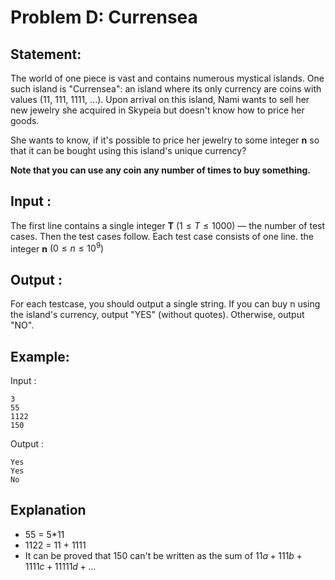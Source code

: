 

# Problem D: Currensea

## Statement:
The world of one piece is vast and contains numerous mystical islands. One such island is "Currensea": an island where its only currency are coins with values (11, 111, 1111, ...).
Upon arrival on this island, Nami wants to sell her new jewelry she acquired in Skypeia but doesn't know how to price her goods.

She wants to know, if it's possible to price her jewelry to some integer **n** so that it can be bought using this island's unique currency?

**Note that you can use any coin any number of times to buy something.** 

## Input :
The first line contains a single integer **T** $(1≤T≤1000)$ — the number of test cases. Then the test cases follow. 
Each test case consists of one line. the integer  **n** $(0≤n≤10^9)$

## Output :
For each testcase, you should output a single string. If you can buy n using the island's currency, output "YES" (without quotes). Otherwise, output "NO".

## Example:
Input :  

```
3
55
1122
150
```

Output :  

```
Yes
Yes
No 
```
## Explanation
* 55 = 5*11
* 1122 = 11 + 1111
* It can be proved that 150 can't be written as the sum of $11a + 111b + 1111c + 11111d + ...$ 
